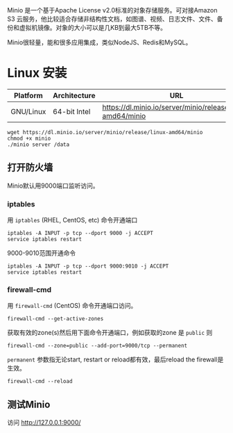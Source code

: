 Minio 是一个基于Apache License v2.0标准的对象存储服务。可对接Amazon S3 云服务，他比较适合存储非结构性文档，如图谱、视频、日志文件、文件、备份和虚拟机镜像。对象的大小可以是几KB到最大5TB不等。

  

Minio很轻量，能和很多应用集成，类似NodeJS、Redis和MySQL。



# Linux 安装 

| Platform  | Architecture | URL                                                          |
| --------- | ------------ | ------------------------------------------------------------ |
| GNU/Linux | 64-bit Intel | <https://dl.minio.io/server/minio/release/linux-amd64/minio> |

  

```
wget https://dl.minio.io/server/minio/release/linux-amd64/minio
chmod +x minio
./minio server /data
```

## 打开防火墙  

Minio默认用9000端口监听访问。

### iptables

用 `iptables` (RHEL, CentOS, etc) 命令开通端口  

```
iptables -A INPUT -p tcp --dport 9000 -j ACCEPT
service iptables restart
```

9000-9010范围开通命令

```
iptables -A INPUT -p tcp --dport 9000:9010 -j ACCEPT
service iptables restart
```

### firewall-cmd  

用 `firewall-cmd` (CentOS) 命令开通端口访问。 

```
firewall-cmd --get-active-zones
```

获取有效的zone(s)然后用下面命令开通端口，例如获取的zone 是 `public` 则  

```
firewall-cmd --zone=public --add-port=9000/tcp --permanent
```

 `permanent` 参数指无论start, restart or reload都有效，最后reload the firewall是生效。  

```
firewall-cmd --reload
```

## 测试Minio

访问 http://127.0.0.1:9000/

